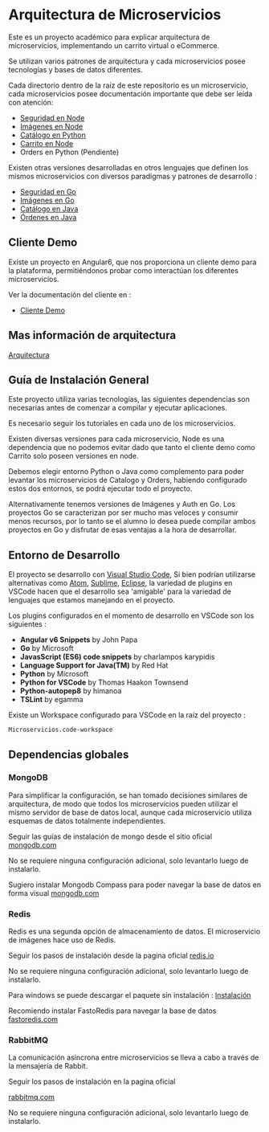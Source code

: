 # Arquitectura de Microservicios

Este es un proyecto académico para explicar arquitectura de microservicios, implementando un carrito virtual o eCommerce.

Se utilizan varios patrones de arquitectura y cada microservicios posee tecnologías y bases de datos diferentes.

Cada directorio dentro de la raíz de este repositorio  es un microservicio, cada microservicios posee documentación importante que debe ser leída con atención:

- [Seguridad en Node](auth_node/README.md)
- [Imágenes en Node](image_node/README.md)
- [Catálogo en Python](catalog_python/README.md)
- [Carrito en Node](cart_node/README.md)
- Orders en Python (Pendiente)

Existen otras versiones desarrolladas en otros lenguajes que definen los mismos microservicios con diversos paradigmas y patrones de desarrollo :

- [Seguridad en Go](https://github.com/nmarsollier/authgo)
- [Imágenes en Go](https://github.com/nmarsollier/imagego)
- [Catálogo en Java](catalog_java/README.md)
- [Órdenes en Java](order_java/README.md)

## Cliente Demo

Existe un proyecto en Angular6, que nos proporciona un cliente demo para la plataforma, permitiéndonos probar como interactúan los diferentes microservicios.

Ver la documentación del cliente en :

- [Cliente Demo](api_client_angular/README.md)

## Mas información de arquitectura

[Arquitectura](ARCHITECTURE.md)

## Guía de Instalación General

Este proyecto utiliza varias tecnologías, las siguientes dependencias son necesarias antes de comenzar a compilar y ejecutar aplicaciones.

Es necesario seguir los tutoriales en cada uno de los microservicios.

Existen diversas versiones para cada microservicio, Node es una dependencia que no podemos evitar dado que tanto el cliente demo como Carrito solo poseen versiones en node.

Debemos elegir entorno Python o Java como complemento para poder levantar los microservicios de Catalogo y Orders, habiendo configurado estos dos entornos, se podrá ejecutar todo el proyecto.

Alternativamente tenemos versiones de Imágenes y Auth en Go. Los proyectos Go se caracterizan por ser mucho mas veloces y consumir menos recursos, por lo tanto se el alumno lo desea puede compilar ambos proyectos en Go y disfrutar de esas ventajas a la hora de desarrollar.

## Entorno de Desarrollo

El proyecto se desarrollo con [Visual Studio Code](https://code.visualstudio.com/download), Si bien podrían utilizarse alternativas como [Atom](https://atom.io/), [Sublime](https://www.sublimetext.com/download), [Eclipse](http://www.eclipse.org/downloads/), la variedad de plugins en VSCode hacen que el desarrollo sea 'amigable' para la variedad de lenguajes que estamos manejando en el proyecto.

Los plugins configurados en el momento de desarrollo en VSCode son los siguientes :

- __Angular v6 Snippets__ by John Papa
- __Go__ by Microsoft
- __JavasScript (ES6) code snippets__ by charlampos karypidis
- __Language Support for Java(TM)__ by Red Hat
- __Python__ by Microsoft
- __Python for VSCode__ by Thomas Haakon Townsend
- __Python-autopep8__ by himanoa
- __TSLint__ by egamma

Existe un Workspace configurado para VSCode en la raíz del proyecto :

```bash
Microservicios.code-workspace
```

## Dependencias globales

### MongoDB

Para simplificar la configuración, se han tomado decisiones similares de arquitectura, de modo que todos los microservicios pueden utilizar el mismo servidor de base de datos local, aunque cada microservicio utiliza esquemas de datos totalmente independientes.

Seguir las guías de instalación de mongo desde el sitio oficial [mongodb.com](https://www.mongodb.com/download-center#community)

No se requiere ninguna configuración adicional, solo levantarlo luego de instalarlo.

Sugiero instalar Mongodb Compass para poder navegar la base de datos en forma visual [mongodb.com](https://www.mongodb.com/products/compass)

### Redis

Redis es una segunda opción de almacenamiento de datos. El microservicio de imágenes hace uso de Redis.

Seguir los pasos de instalación desde la pagina oficial [redis.io](https://redis.io/download)

No se requiere ninguna configuración adicional, solo levantarlo luego de instalarlo.

Para windows se puede descargar el paquete sin instalación : [Instalación](https://sourceforge.net/projects/redis/)

Recomiendo instalar FastoRedis para navegar la base de datos [fastoredis.com](https://fastoredis.com/)

### RabbitMQ

La comunicación asíncrona entre microservicios se lleva a cabo a través de la mensajería de Rabbit.

Seguir los pasos de instalación en la pagina oficial

[rabbitmq.com](https://www.rabbitmq.com/)

No se requiere ninguna configuración adicional, solo levantarlo luego de instalarlo.
